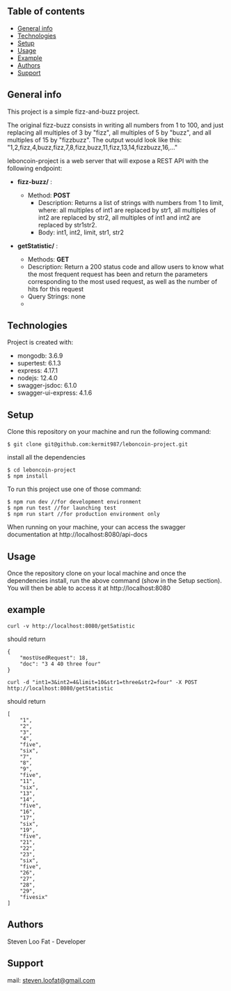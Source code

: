 ## Table of contents
* [General info](#general-info)
* [Technologies](#technologies)
* [Setup](#setup)
* [Usage](#usage)
* [Example](#example)
* [Authors](#authors)
* [Support](#support)

## General info

This project is a simple fizz-and-buzz project.

The original fizz-buzz consists in writing all numbers from 1 to 100, and just replacing all multiples of 3 by "fizz", all multiples of 5 by "buzz", and all multiples of 15 by "fizzbuzz". The output would look like this: "1,2,fizz,4,buzz,fizz,7,8,fizz,buzz,11,fizz,13,14,fizzbuzz,16,..."

leboncoin-project is a web server that will expose a REST API with the following endpoint: 

 - **fizz-buzz/** : 
    - Method: **POST**
      - Description: Returns a list of strings with numbers from 1 to limit, where: all multiples of int1 are replaced by str1, all multiples of int2 are 			     replaced by str2, all multiples of int1 and int2 are replaced by str1str2.
      - Body: int1, int2, limit, str1, str2

 - **getStatistic/** : 
    - Methods: **GET**
    - Description: Return a 200 status code and allow users to know what the most frequent request has been and return the parameters corresponding to the most 		   used request, as well as the number of hits for this request
    - Query Strings: none
    - 

	
## Technologies
Project is created with:
* mongodb: 3.6.9
* supertest: 6.1.3
* express: 4.17.1
* nodejs: 12.4.0
* swagger-jsdoc: 6.1.0
* swagger-ui-express: 4.1.6
	
## Setup

Clone this repository on your machine and run the following command:

```
$ git clone git@github.com:kermit987/leboncoin-project.git
```

install all the dependencies

```
$ cd leboncoin-project
$ npm install
```

To run this project use one of those command:

```
$ npm run dev //for development environment
$ npm run test //for launching test
$ npm run start //for production environment only

```

When running on your machine, your can access the swagger documentation at http://localhost:8080/api-docs 

## Usage

Once the repository clone on your local machine and once the dependencies install, run the above command (show in the Setup section). You will then be able to access it at http://localhost:8080

## example


```
curl -v http://localhost:8080/getSatistic
```

should return 

```
{
    "mostUsedRequest": 18,
    "doc": "3 4 40 three four"
}
```

```
curl -d "int1=3&int2=4&limit=10&str1=three&str2=four" -X POST http://localhost:8080/getStatistic

```
should return

```
[
    "1",
    "2",
    "3",
    "4",
    "five",
    "six",
    "7",
    "8",
    "9",
    "five",
    "11",
    "six",
    "13",
    "14",
    "five",
    "16",
    "17",
    "six",
    "19",
    "five",
    "21",
    "22",
    "23",
    "six",
    "five",
    "26",
    "27",
    "28",
    "29",
    "fivesix"
]
```


## Authors

Steven Loo Fat - Developer 

## Support

mail: steven.loofat@gmail.com

